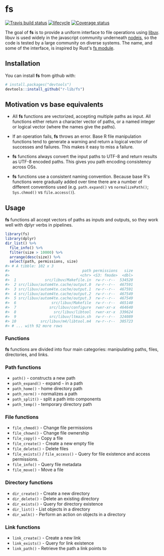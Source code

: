 
<!-- README.md is generated from README.Rmd. Please edit that file -->
fs
==

[![Travis build status](https://travis-ci.org/r-lib/fs.svg?branch=master)](https://travis-ci.org/r-lib/fs) [![lifecycle](https://img.shields.io/badge/lifecycle-experimental-orange.svg)](https://img.shields.io/badge/lifecycle-experimental-orange.svg) [![Coverage status](https://codecov.io/gh/r-lib/fs/branch/master/graph/badge.svg)](https://codecov.io/github/r-lib/fs?branch=master)

The goal of **fs** is to provide a uniform interface to file operations using [libuv](http://docs.libuv.org/en/v1.x/fs.html). libuv is used widely in the javascript community underneath [nodejs](https://nodejs.org), so the code is tested by a large community on diverse systems. The name, and some of the interface, is inspired by Rust's [fs module](https://doc.rust-lang.org/std/fs/index.html).

Installation
------------

You can install **fs** from github with:

``` r
# install.packages("devtools")
devtools::install_github("r-lib/fs")
```

Motivation vs base equivalents
------------------------------

-   All **fs** functions are vectorized, accepting multiple paths as input. All functions either return a character vector of paths, or a named integer or logical vector (where the names give the paths).

-   If an operation fails, **fs** throws an error. Base R file manipulation functions tend to generate a warning and return a logical vector of successes and failures. This makes it easy to miss a failure.

-   **fs** functions always convert the input paths to UTF-8 and return results as UTF-8 encoded paths. This gives you path encoding consistency across OSs.

-   **fs** functions use a consistent naming convention. Because base R's functions were gradually added over time there are a number of different conventions used (e.g. `path.expand()` vs `normalizePath()`; `Sys.chmod()` vs `file.access()`).

Usage
-----

**fs** functions all accept vectors of paths as inputs and outputs, so they work well with dplyr verbs in pipelines.

``` r
library(fs)
library(dplyr)
dir_list() %>%
  file_info() %>%
  filter(size > 10000) %>%
  arrange(desc(size)) %>%
  select(path, permissions, size)
#> # A tibble: 102 x 3
#>                                 path permissions   size
#>                                <chr> <S3: fmode>  <dbl>
#>  1             src/libuv/Makefile.in  rw-r--r--  534520
#>  2 src/libuv/autom4te.cache/output.0  rw-r--r--  467591
#>  3 src/libuv/autom4te.cache/output.1  rw-r--r--  467591
#>  4 src/libuv/autom4te.cache/output.2  rw-r--r--  467549
#>  5 src/libuv/autom4te.cache/output.3  rw-r--r--  467549
#>  6                src/libuv/Makefile  rw-r--r--  465140
#>  7               src/libuv/configure  rwxr-xr-x  464640
#>  8                 src/libuv/libtool  rwxr-xr-x  339624
#>  9               src/libuv/ltmain.sh  rw-r--r--  324089
#> 10           src/libuv/m4/libtool.m4  rw-r--r--  305723
#> # ... with 92 more rows
```

### Functions

**fs** functions are divided into four main categories: manipulating paths, files, directories, and links.

### Path functions

-   `path()` - constructs a new path
-   `path_expand()` - expand `~` in a path
-   `path_home()` - home directory path
-   `path_norm()` - normalizes a path
-   `path_split()` - split a path into components
-   `path_temp()` - temporary directory path

### File functions

-   `file_chmod()` - Change file permissions
-   `file_chown()` - Change file ownership
-   `file_copy()` - Copy a file
-   `file_create()` - Create a new empty file
-   `file_delete()` - Delete files
-   `file_exists()` / `file_access()` - Query for file existence and access permissions.
-   `file_info()` - Query file metadata
-   `file_move()` - Move a file

### Directory functions

-   `dir_create()` - Create a new directory
-   `dir_delete()` - Delete an existing directory
-   `dir_exists()` - Query for directory existence
-   `dir_list()` - List objects in a directory
-   `dir_walk()` - Perform an action on objects in a directory

### Link functions

-   `link_create()` - Create a new link
-   `link_exists()` - Query for link existence
-   `link_path()` - Retrieve the path a link points to
